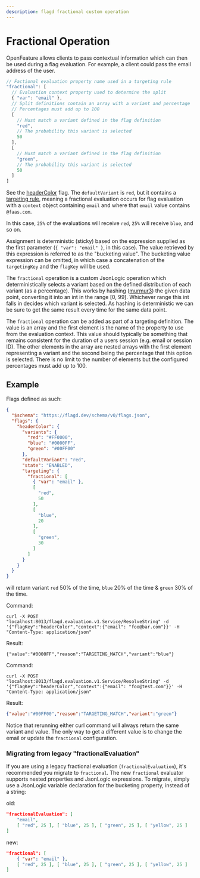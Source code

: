 ```yaml
---
description: flagd fractional custom operation
---
```


# Fractional Operation

OpenFeature allows clients to pass contextual information which can then be used during a flag evaluation. For example, a client could pass the email address of the user.

```js
// Factional evaluation property name used in a targeting rule
"fractional": [
  // Evaluation context property used to determine the split
  { "var": "email" },
  // Split definitions contain an array with a variant and percentage
  // Percentages must add up to 100
  [
    // Must match a variant defined in the flag definition
    "red",
    // The probability this variant is selected
    50
  ],
  [
    // Must match a variant defined in the flag definition
    "green",
    // The probability this variant is selected
    50
  ]
]
```

See the [headerColor](https://github.com/open-feature/flagd/blob/main/samples/example_flags.flagd.json#L88-#L133) flag.
The `defaultVariant` is `red`, but it contains a [targeting rule](../flag-definitions.md#targeting-rules), meaning a fractional evaluation occurs for flag evaluation with a `context` object containing `email` and where that `email` value contains `@faas.com`.

In this case, `25%` of the evaluations will receive `red`, `25%` will receive `blue`, and so on.

Assignment is deterministic (sticky) based on the expression supplied as the first parameter (`{ "var": "email" }`, in this case).
The value retrieved by this expression is referred to as the "bucketing value".
The bucketing value expression can be omitted, in which case a concatenation of the `targetingKey` and the `flagKey` will be used.

The `fractional` operation is a custom JsonLogic operation which deterministically selects a variant based on
the defined distribution of each variant (as a percentage).
This works by hashing ([murmur3](https://github.com/aappleby/smhasher/blob/master/src/MurmurHash3.cpp))
the given data point, converting it into an int in the range [0, 99].
Whichever range this int falls in decides which variant
is selected.
As hashing is deterministic we can be sure to get the same result every time for the same data point.

The `fractional` operation can be added as part of a targeting definition.
The value is an array and the first element is the name of the property to use from the evaluation context.
This value should typically be something that remains consistent for the duration of a users session (e.g. email or session ID).
The other elements in the array are nested arrays with the first element representing a variant and the second being the percentage that this option is selected.
There is no limit to the number of elements but the configured percentages must add up to 100.

## Example

Flags defined as such:

```json
{
  "$schema": "https://flagd.dev/schema/v0/flags.json",
  "flags": {
    "headerColor": {
      "variants": {
        "red": "#FF0000",
        "blue": "#0000FF",
        "green": "#00FF00"
      },
      "defaultVariant": "red",
      "state": "ENABLED",
      "targeting": {
        "fractional": [
          { "var": "email" },
          [
            "red",
            50
          ],
          [
            "blue",
            20
          ],
          [
            "green",
            30
          ]
        ]
      }
    }
  }
}
```

will return variant `red` 50% of the time, `blue` 20% of the time & `green` 30% of the time.

Command:

```shell
curl -X POST "localhost:8013/flagd.evaluation.v1.Service/ResolveString" -d '{"flagKey":"headerColor","context":{"email": "foo@bar.com"}}' -H "Content-Type: application/json"
```

Result:

```shell
{"value":"#0000FF","reason":"TARGETING_MATCH","variant":"blue"}
```

Command:

```shell
curl -X POST "localhost:8013/flagd.evaluation.v1.Service/ResolveString" -d '{"flagKey":"headerColor","context":{"email": "foo@test.com"}}' -H "Content-Type: application/json"
```

Result:

```json
{"value":"#00FF00","reason":"TARGETING_MATCH","variant":"green"}
```

Notice that rerunning either curl command will always return the same variant and value.
The only way to get a different value is to change the email or update the `fractional` configuration.

### Migrating from legacy "fractionalEvaluation"

If you are using a legacy fractional evaluation (`fractionalEvaluation`), it's recommended you migrate to `fractional`.
The new `fractional` evaluator supports nested properties and JsonLogic expressions.
To migrate, simply use a JsonLogic variable declaration for the bucketing property, instead of a string:

old:

```json
"fractionalEvaluation": [
    "email",
    [ "red", 25 ], [ "blue", 25 ], [ "green", 25 ], [ "yellow", 25 ]
]
```

new:

```json
"fractional": [
    { "var": "email" },
    [ "red", 25 ], [ "blue", 25 ], [ "green", 25 ], [ "yellow", 25 ]
]
```
